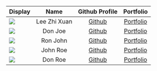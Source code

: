 Display |     Name     | Github Profile | Portfolio 
--------|:------------:|:--------------:|:---------:
![](https://media.licdn.com/dms/image/D5603AQFoLJj5VasfWw/profile-displayphoto-shrink_400_400/0/1665324716061?e=1683158400&v=beta&t=OXy8Oh26Bm-xSxVVFL2wdqlkH9SheVixmyDufg936b4) | Lee Zhi Xuan | [Github](https://github.com/itszhixuan) | [Portfolio](https://github.com/itszhixuan)
![](https://via.placeholder.com/100.png?text=Photo) |   Don Joe    | [Github](https://github.com/) | [Portfolio](docs/team/johndoe.md)
![](https://via.placeholder.com/100.png?text=Photo) |   Ron John   | [Github](https://github.com/) | [Portfolio](docs/team/johndoe.md)
![](https://via.placeholder.com/100.png?text=Photo) |   John Roe   | [Github](https://github.com/) | [Portfolio](docs/team/johndoe.md)
![](https://via.placeholder.com/100.png?text=Photo) |   Don Roe    | [Github](https://github.com/) | [Portfolio](docs/team/johndoe.md)